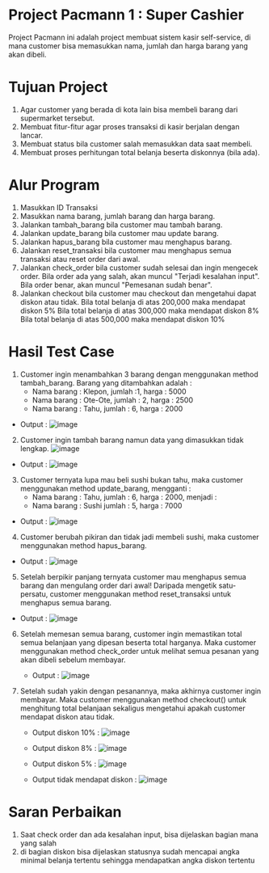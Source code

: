 # Project Pacmann 1 : Super Cashier
Project Pacmann ini adalah project membuat sistem kasir self-service, di mana customer bisa memasukkan nama, jumlah dan harga barang yang akan dibeli.

# Tujuan Project
1. Agar customer yang berada di kota lain bisa membeli barang dari supermarket tersebut.
2. Membuat fitur-fitur agar proses transaksi di kasir berjalan dengan lancar.
3. Membuat status bila customer salah memasukkan data saat membeli.
4. Membuat proses perhitungan total belanja beserta diskonnya (bila ada).

# Alur Program
1. Masukkan ID Transaksi
2. Masukkan nama barang, jumlah barang dan harga barang.
3. Jalankan tambah_barang bila customer mau tambah barang.
4. Jalankan update_barang bila customer mau update barang.
5. Jalankan hapus_barang bila customer mau menghapus barang.
6. Jalankan reset_transaksi bila customer mau menghapus semua transaksi atau reset order dari awal.
7. Jalankan check_order bila customer sudah selesai dan ingin mengecek order. 
Bila order ada yang salah, akan muncul "Terjadi kesalahan input". 
Bila order benar, akan muncul "Pemesanan sudah benar".
8. Jalankan checkout bila customer mau checkout dan mengetahui dapat diskon atau tidak.
Bila total belanja di atas 200,000 maka mendapat diskon 5%
Bila total belanja di atas 300,000 maka mendapat diskon 8%
Bila total belanja di atas 500,000 maka mendapat diskon 10%

# Hasil Test Case
1. Customer ingin menambahkan 3 barang dengan menggunakan method tambah_barang. 
Barang yang ditambahkan adalah :
    - Nama barang : Klepon, jumlah :1, harga : 5000
    - Nama barang : Ote-Ote, jumlah : 2, harga : 2500
    - Nama barang : Tahu, jumlah : 6, harga : 2000
  - Output :
   ![image](https://user-images.githubusercontent.com/127496480/230802742-61c57b98-de2d-4fa4-af64-b502b172aba8.png)
 
2. Customer ingin tambah barang namun data yang dimasukkan tidak lengkap.
 ![image](https://user-images.githubusercontent.com/127496480/230802916-b9b40e0d-f948-4bef-8a2c-dfba6092ac97.png)
  - Output :
  ![image](https://user-images.githubusercontent.com/127496480/230802931-5fea2b53-f9fe-4bb9-8f7d-940354b687d6.png)

3. Customer ternyata lupa mau beli sushi bukan tahu, maka customer menggunakan method update_barang, mengganti :
    - Nama barang : Tahu, jumlah : 6, harga : 2000, menjadi :
    - Nama barang : Sushi jumlah : 5, harga : 7000
  - Output :
   ![image](https://user-images.githubusercontent.com/127496480/230803298-547bf60c-a899-4593-ba3d-1ae278e3ca2a.png)

4. Customer berubah pikiran dan tidak jadi membeli sushi, maka customer menggunakan method hapus_barang. 
  - Output :
    ![image](https://user-images.githubusercontent.com/127496480/230803485-7fd07df6-9b31-4238-9da1-280b016a73cd.png)

5. Setelah berpikir panjang ternyata customer mau menghapus semua barang dan mengulang order dari awal! Daripada mengetik 
   satu-persatu, customer menggunakan method reset_transaksi untuk menghapus semua barang.
  - Output :
  ![image](https://user-images.githubusercontent.com/127496480/230803720-1fb79d24-32af-41a7-833f-3dbd13d6f0d6.png)

6. Setelah memesan semua barang, customer ingin memastikan total semua belanjaan yang dipesan beserta total harganya.
    Maka customer menggunakan method check_order untuk melihat semua pesanan yang akan dibeli sebelum membayar.
   - Output :
   ![image](https://user-images.githubusercontent.com/127496480/230803846-e1266516-3fa8-40c5-bfc1-9cf6941a4073.png)

7. Setelah sudah yakin dengan pesanannya, maka akhirnya customer ingin membayar. Maka customer menggunakan method 
    checkout() untuk menghitung total belanjaan sekaligus mengetahui apakah customer mendapat diskon atau tidak.
   - Output diskon 10% :
    ![image](https://user-images.githubusercontent.com/127496480/230803947-d15795fb-fd70-49ae-bb1a-db951d1b26af.png)
   
   - Output diskon 8% :
    ![image](https://user-images.githubusercontent.com/127496480/230804130-116d7d4b-9c05-4ff9-9d8c-aca6f45fc930.png)

   - Output diskon 5% :
    ![image](https://user-images.githubusercontent.com/127496480/230804105-b8992341-3012-42e7-9495-57444e6ca0b2.png)
    
   - Output tidak mendapat diskon :
   ![image](https://user-images.githubusercontent.com/127496480/230804163-64266c75-7e20-4d71-be34-6f5bc9f414d8.png)

# Saran Perbaikan
  1. Saat check order dan ada kesalahan input, bisa dijelaskan bagian mana yang salah
  2. di bagian diskon bisa dijelaskan statusnya sudah mencapai angka minimal belanja tertentu sehingga mendapatkan 
      angka diskon tertentu



    
  

